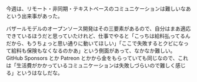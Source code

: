 今週は、リモート・非同期・テキストベースのコミュニケーションは難しいなあという出来事があった。

バザールモデルのオープンソース開発はその三要素があるので、自分はまあ適応できているほうだと思っていたけれど、仕事でやると「こっちは給料払ってるんだから、もうちょっと思い通りに動いてほしい」「ここで失敗するとクビになって給料も保険もなくなるのかあ」という側面があって、なかなか難しい。GitHub Sponsors とか Patreon とかから金をもらっていても同じなので、これは「生活費がかかっているコミュニケーションは失敗しづらいので難しく感じる」というはなしだな。

